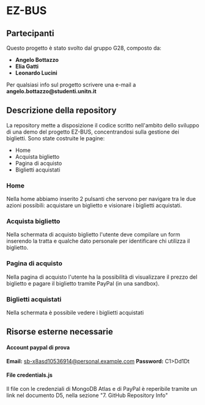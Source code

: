 # EZ-BUS

## Partecipanti
Questo progetto è stato svolto dal gruppo G28, composto da:
<ul>
<li> <b> Angelo Bottazzo </b> </li>
<li> <b> Elia Gatti </b> </li>
<li> <b> Leonardo Lucini </b> </li>
</ul>
Per qualsiasi info sul progetto scrivere una e-mail a <strong> angelo.bottazzo@studenti.unitn.it </strong>

## Descrizione della repository
La repository mette a disposizione il codice scritto nell'ambito dello sviluppo di una demo del progetto EZ-BUS, concentrandosi sulla gestione dei biglietti. Sono state costruite le pagine: 
<ul>
<li> Home </li> 
<li> Acquista biglietto </li>
<li> Pagina di acquisto </li>
<li> Biglietti acquistati </li>
</ul>

### Home
Nella home abbiamo inserito 2 pulsanti che servono per navigare tra le due azioni possibili: acquistare un biglietto e visionare i biglietti acquistati.
### Acquista biglietto
Nella schermata di acquisto biglietto l'utente deve compilare un form inserendo la tratta e qualche dato personale per identificare chi utilizza il biglietto. 
### Pagina di acquisto
Nella pagina di acquisto l'utente ha la possibilità di visualizzare il prezzo del biglietto e pagare il biglietto tramite PayPal (in una sandbox).
### Biglietti acquistati
Nella schermata è possibile vedere i biglietti acquistati

## Risorse esterne necessarie

#### Account paypal di prova
<strong>Email:</strong> sb-x8asd10536914@personal.example.com
<strong>Password:</strong> C1>Dd1Dt

#### File credentials.js
Il file con le credenziali di MongoDB Atlas e di PayPal è reperibile tramite un link nel documento D5, nella sezione "7. GitHub Repository Info"